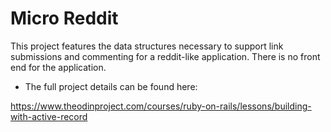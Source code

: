 <h1>Micro Reddit</h1>

This project features the data structures necessary to support link submissions and commenting for a reddit-like application. There is no front end for the application.

- The full project details can be found here:

https://www.theodinproject.com/courses/ruby-on-rails/lessons/building-with-active-record
